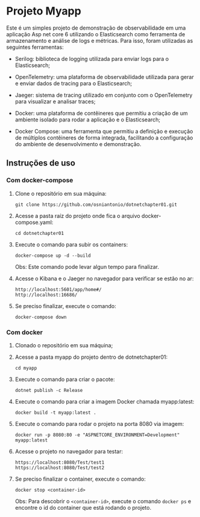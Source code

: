 # Projeto Myapp

Este é um simples projeto de demonstração de observabilidade em uma aplicação Asp net core 6 utilizando o Elasticsearch como ferramenta de armazenamento e análise de logs e métricas. Para isso, foram utilizadas as seguintes ferramentas:

- Serilog: biblioteca de logging utilizada para enviar logs para o Elasticsearch;

- OpenTelemetry: uma plataforma de observabilidade utilizada para gerar e enviar dados de tracing para o Elasticsearch;

- Jaeger: sistema de tracing utilizado em conjunto com o OpenTelemetry para visualizar e analisar traces;

- Docker: uma plataforma de contêineres que permitiu a criação de um ambiente isolado para rodar a aplicação e o Elasticsearch;

- Docker Compose: uma ferramenta que permitiu a definição e execução de múltiplos contêineres de forma integrada, facilitando a configuração do ambiente de desenvolvimento e demonstração.

## Instruções de uso

### Com docker-compose

1. Clone o repositório em sua máquina:

   ```
   git clone https://github.com/osniantonio/dotnetchapter01.git
   ```

2. Acesse a pasta raíz do projeto onde fica o arquivo docker-compose.yaml:

   ```
   cd dotnetchapter01
   ```

3. Execute o comando para subir os containers:

   ```
   docker-compose up -d --build
   ```

   Obs: Este comando pode levar algun tempo para finalizar.

4. Acesse o Kibana e o Jaeger no navegador para verificar se estão no ar:

   ```
   http://localhost:5601/app/home#/
   http://localhost:16686/
   ```

5. Se preciso finalizar, execute o comando:

   ```
   docker-compose down
   ```

### Com docker

1. Clonado o repositório em sua máquina;

2. Acesse a pasta myapp do projeto dentro de dotnetchapter01:

   ```
   cd myapp
   ```

3. Execute o comando para criar o pacote:

   ```
   dotnet publish -c Release
   ```

4. Execute o comando para criar a imagem Docker chamada myapp:latest:

   ```
   docker build -t myapp:latest .
   ```

5. Execute o comando para rodar o projeto na porta 8080 via imagem:

   ```
   docker run -p 8080:80 -e "ASPNETCORE_ENVIRONMENT=Development" myapp:latest
   ```

6. Acesse o projeto no navegador para testar:

   ```
   https://localhost:8080/Test/test1
   https://localhost:8080/Test/test2
   ```

7. Se preciso finalizar o container, execute o comando:

   ```
   docker stop <container-id>
   ```

   Obs: Para descobrir o `<container-id>`, execute o comando `docker ps` e encontre o id do container que está rodando o projeto.
